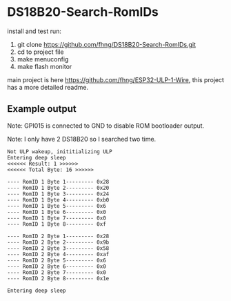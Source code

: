 # DS18B20-Search-RomIDs

install and test run:

1. git clone https://github.com/fhng/DS18B20-Search-RomIDs.git
2. cd to project file
3. make menuconfig
4. make flash monitor

main project is here https://github.com/fhng/ESP32-ULP-1-Wire, this project has a  more detailed readme.

## Example output

Note: GPI015 is connected to GND to disable ROM bootloader output.

Note: I only have 2 DS18B20 so I searched two time.
```
Not ULP wakeup, inititializing ULP
Entering deep sleep
<<<<<< Result: 1 >>>>>>
<<<<<< Total Byte: 16 >>>>>>

---- RomID 1 Byte 1--------- 0x28
---- RomID 1 Byte 2--------- 0x20
---- RomID 1 Byte 3--------- 0x24
---- RomID 1 Byte 4--------- 0xb0
---- RomID 1 Byte 5--------- 0x6
---- RomID 1 Byte 6--------- 0x0
---- RomID 1 Byte 7--------- 0x0
---- RomID 1 Byte 8--------- 0xf

---- RomID 2 Byte 1--------- 0x28
---- RomID 2 Byte 2--------- 0x9b
---- RomID 2 Byte 3--------- 0x58
---- RomID 2 Byte 4--------- 0xaf
---- RomID 2 Byte 5--------- 0x6
---- RomID 2 Byte 6--------- 0x0
---- RomID 2 Byte 7--------- 0x0
---- RomID 2 Byte 8--------- 0x1e

Entering deep sleep
```
